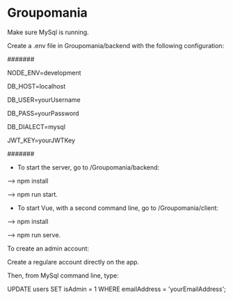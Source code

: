 # Groupomania

Make sure MySql is running.


Create a .env file in Groupomania/backend with the following configuration:

#######

NODE_ENV=development

DB_HOST=localhost

DB_USER=yourUsername

DB_PASS=yourPassword

DB_DIALECT=mysql

JWT_KEY=yourJWTKey

#######



 - To start the server, go to /Groupomania/backend:

--> npm install

--> npm run start.


 - To start Vue, with a second command line, go to /Groupomania/client:

 --> npm install

 --> npm run serve.


To create an admin account:

Create a regulare account directly on the app.

Then, from MySql command line, type:

UPDATE users SET isAdmin = 1 WHERE emailAddress = 'yourEmailAddress';